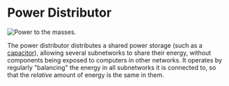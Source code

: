 # Power Distributor

![Power to the masses.](oredict:oc:powerDistributor)

The power distributor distributes a shared power storage (such as a [capacitor](capacitor.md)), allowing several subnetworks to share their energy, without components being exposed to computers in other networks. It operates by regularly "balancing" the energy in all subnetworks it is connected to, so that the *relative* amount of energy is the same in them. 
